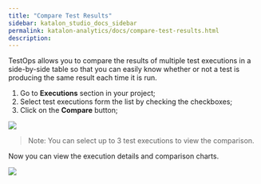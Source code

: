 ```yaml
---
title: "Compare Test Results"
sidebar: katalon_studio_docs_sidebar
permalink: katalon-analytics/docs/compare-test-results.html 
description: 
---
```

TestOps allows you to compare the results of multiple test executions in a side-by-side table so that you can easily know whether or not a test is producing the same result each time it is run.

1. Go to **Executions** section in your project;
2. Select test executions form the list by checking the checkboxes;
3. Click on the **Compare** button;

<img src="https://github.com/katalon-studio/docs-images/raw/master/katalon-analytics/docs/compare-test-results/1-compare.png" width="" height="">

> Note: You can select up to 3 test executions to view the comparison.

Now you can view the execution details and comparison charts.

<img src="https://github.com/katalon-studio/docs-images/raw/master/katalon-analytics/docs/compare-test-results/2-view.png" width="" height="">
